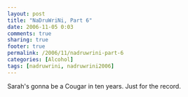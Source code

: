 ```yaml
---
layout: post
title: "NaDruWriNi, Part 6"
date: 2006-11-05 0:03
comments: true
sharing: true
footer: true
permalink: /2006/11/nadruwrini-part-6
categories: [Alcohol]
tags: [nadruwrini, nadruwrini2006]
---
```

Sarah's gonna be a Cougar in ten years.  Just for the record.
